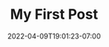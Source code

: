 ---
title: "My First Post"
date: 2022-04-09T19:01:23-07:00
draft: false
menu: Project
# category : "post"
# series : "post"
# tag : "post"
---